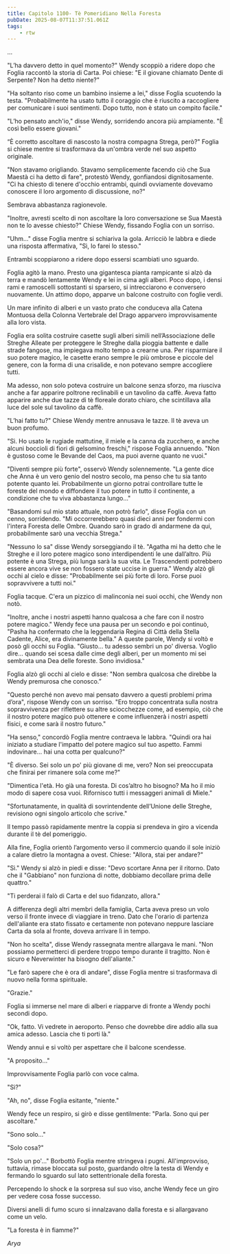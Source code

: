 ```yaml
---
title: Capitolo 1100- Tè Pomeridiano Nella Foresta
pubDate: 2025-08-07T11:37:51.061Z
tags:
    - rtw
---
```





















…






"L’ha davvero detto in quel momento?" Wendy scoppiò a ridere dopo che Foglia raccontò la storia di Carta. Poi chiese: "E il giovane chiamato Dente di Serpente? Non ha detto niente?"






"Ha soltanto riso come un bambino insieme a lei," disse Foglia scuotendo la testa. "Probabilmente ha usato tutto il coraggio che è riuscito a raccogliere per comunicare i suoi sentimenti. Dopo tutto, non è stato un compito facile."






"L’ho pensato anch'io," disse Wendy, sorridendo ancora più ampiamente. "È così bello essere giovani."






“È corretto ascoltare di nascosto la nostra compagna Strega, però?" Foglia si chiese mentre si trasformava da un'ombra verde nel suo aspetto originale.






"Non stavamo origliando. Stavamo semplicemente facendo ciò che Sua Maestà ci ha detto di fare", protestò Wendy, gonfiandosi dignitosamente. "Ci ha chiesto di tenere d'occhio entrambi, quindi ovviamente dovevamo conoscere il loro argomento di discussione, no?"






Sembrava abbastanza ragionevole.






"Inoltre, avresti scelto di non ascoltare la loro conversazione se Sua Maestà non te lo avesse chiesto?" Chiese Wendy, fissando Foglia con un sorriso.






"Uhm..." disse Foglia mentre si schiariva la gola. Arricciò le labbra e diede una risposta affermativa, "Sì, lo farei lo stesso."






Entrambi scoppiarono a ridere dopo essersi scambiati uno sguardo.






Foglia agitò la mano. Presto una gigantesca pianta rampicante si alzò da terra e mandò lentamente Wendy e lei in cima agli alberi. Poco dopo, i densi rami e ramoscelli sottostanti si sparsero, si intrecciarono e conversero nuovamente. Un attimo dopo, apparve un balcone costruito con foglie verdi.






Un mare infinito di alberi e un vasto prato che conduceva alla Catena Montuosa della Colonna Vertebrale del Drago apparvero improvvisamente alla loro vista.






Foglia era solita costruire casette sugli alberi simili nell’Associazione delle Streghe Alleate per proteggere le Streghe dalla pioggia battente e dalle strade fangose, ma impiegava molto tempo a crearne una. Per risparmiare il suo potere magico, le casette erano sempre le più ombrose e piccole del genere, con la forma di una crisalide, e non potevano sempre accogliere tutti.






Ma adesso, non solo poteva costruire un balcone senza sforzo, ma riusciva anche a far apparire poltrone reclinabili e un tavolino da caffè. Aveva fatto apparire anche due tazze di tè floreale dorato chiaro, che scintillava alla luce del sole sul tavolino da caffè.






"L’hai fatto tu?" Chiese Wendy mentre annusava le tazze. Il tè aveva un buon profumo.






"Sì. Ho usato le rugiade mattutine, il miele e la canna da zucchero, e anche alcuni boccioli di fiori di gelsomino freschi," rispose Foglia annuendo. "Non è gustoso come le Bevande del Caos, ma puoi averne quanto ne vuoi."






"Diventi sempre più forte", osservò Wendy solennemente. "La gente dice che Anna è un vero genio del nostro secolo, ma penso che tu sia tanto potente quanto lei. Probabilmente un giorno potrai controllare tutte le foreste del mondo e diffondere il tuo potere in tutto il continente, a condizione che tu viva abbastanza lungo..."






"Basandomi sul mio stato attuale, non potrò farlo", disse Foglia con un cenno, sorridendo. "Mi occorrerebbero quasi dieci anni per fondermi con l'intera Foresta delle Ombre. Quando sarò in grado di andarmene da qui, probabilmente sarò una vecchia Strega."






"Nessuno lo sa" disse Wendy sorseggiando il tè. "Agatha mi ha detto che le Streghe e il loro potere magico sono interdipendenti le une dall’altro. Più potente è una Strega, più lunga sarà la sua vita. Le Trascendenti potrebbero essere ancora vive se non fossero state uccise in guerra." Wendy alzò gli occhi al cielo e disse: "Probabilmente sei più forte di loro. Forse puoi sopravvivere a tutti noi."






Foglia tacque. C'era un pizzico di malinconia nei suoi occhi, che Wendy non notò.






"Inoltre, anche i nostri aspetti hanno qualcosa a che fare con il nostro potere magico." Wendy fece una pausa per un secondo e poi continuò, "Pasha ha confermato che la leggendaria Regina di Città della Stella Cadente, Alice, era divinamente bella." A queste parole, Wendy si voltò e posò gli occhi su Foglia. "Giusto... tu adesso sembri un po' diversa. Voglio dire... quando sei scesa dalle cime degli alberi, per un momento mi sei sembrata una Dea delle foreste. Sono invidiosa."






Foglia alzò gli occhi al cielo e disse: "Non sembra qualcosa che direbbe la Wendy premurosa che conosco.”






"Questo perché non avevo mai pensato davvero a questi problemi prima d’ora", rispose Wendy con un sorriso. "Ero troppo concentrata sulla nostra sopravvivenza per riflettere su altre sciocchezze come, ad esempio, ciò che il nostro potere magico può ottenere e come influenzerà i nostri aspetti fisici, e come sarà il nostro futuro."






"Ha senso," concordò Foglia mentre contraeva le labbra. "Quindi ora hai iniziato a studiare l'impatto del potere magico sul tuo aspetto. Fammi indovinare... hai una cotta per qualcuno?"






"È diverso. Sei solo un po' più giovane di me, vero? Non sei preoccupata che finirai per rimanere sola come me?"






"Dimentica l'età. Ho già una foresta. Di cos’altro ho bisogno? Ma ho il mio modo di sapere cosa vuoi. Rifornisco tutti i messaggeri animali di Miele."






"Sfortunatamente, in qualità di sovrintendente dell’Unione delle Streghe, revisiono ogni singolo articolo che scrive."






Il tempo passò rapidamente mentre la coppia si prendeva in giro a vicenda durante il tè del pomeriggio.






Alla fine, Foglia orientò l’argomento verso il commercio quando il sole iniziò a calare dietro la montagna a ovest. Chiese: "Allora, stai per andare?"






"Sì." Wendy si alzò in piedi e disse: "Devo scortare Anna per il ritorno. Dato che il "Gabbiano" non funziona di notte, dobbiamo decollare prima delle quattro."






"Ti perderai il falò di Carta e del suo fidanzato, allora."






A differenza degli altri membri della famiglia, Carta aveva preso un volo verso il fronte invece di viaggiare in treno. Dato che l'orario di partenza dell'aliante era stato fissato e certamente non potevano neppure lasciare Carta da sola al fronte, doveva arrivare lì in tempo.






"Non ho scelta", disse Wendy rassegnata mentre allargava le mani. "Non possiamo permetterci di perdere troppo tempo durante il tragitto. Non è sicuro e Neverwinter ha bisogno dell'aliante."






"Le farò sapere che è ora di andare", disse Foglia mentre si trasformava di nuovo nella forma spirituale.






"Grazie."






Foglia si immerse nel mare di alberi e riapparve di fronte a Wendy pochi secondi dopo.






"Ok, fatto. Vi vedrete in aeroporto. Penso che dovrebbe dire addio alla sua amica adesso. Lascia che ti porti là."






Wendy annuì e si voltò per aspettare che il balcone scendesse.






"A proposito..."






Improvvisamente Foglia parlò con voce calma.






"Sì?"






"Ah, no", disse Foglia esitante, "niente."






Wendy fece un respiro, si girò e disse gentilmente: "Parla. Sono qui per ascoltare."






"Sono solo..."






"Solo cosa?"






"Solo un po'..." Borbottò Foglia mentre stringeva i pugni. All'improvviso, tuttavia, rimase bloccata sul posto, guardando oltre la testa di Wendy e fermando lo sguardo sul lato settentrionale della foresta.






Percependo lo shock e la sorpresa sul suo viso, anche Wendy fece un giro per vedere cosa fosse successo.






Diversi anelli di fumo scuro si innalzavano dalla foresta e si allargavano come un velo.






"La foresta è in fiamme?"






<em>Arya</em>


